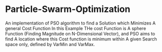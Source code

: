 # Particle-Swarm-Optimization
An implementation of PSO algorithm to find a Solution which Minimizes A general Cost Function
In this Example THe cost Function is A sphere Function (Finding Magnitude on N-Dimensional Vector), and PSO aims to find A location where this Cost function is minimum within A given Search space only, defined by VarMin and VarMax.
